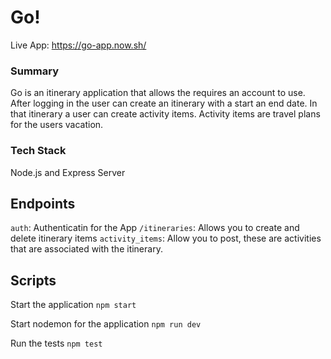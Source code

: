 # Go!

Live App: https://go-app.now.sh/

### Summary
Go is an itinerary application that allows the requires an account to use. After logging in the user can create an itinerary with a start an end date. In that itinerary a user can create activity items. Activity items are travel plans for the users vacation. 

### Tech Stack 
Node.js and Express Server 

## Endpoints
`auth`: Authenticatin for the App
`/itineraries`: Allows you to create and delete itinerary items
`activity_items`: Allow you to post, these are activities that are associated with the itinerary. 

## Scripts

Start the application `npm start`

Start nodemon for the application `npm run dev`

Run the tests `npm test`
